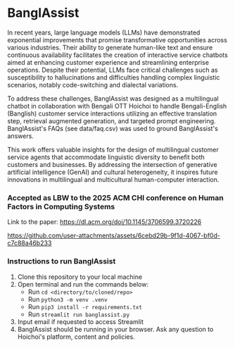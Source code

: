 # BanglAssist

In recent years, large language models (LLMs) have demonstrated exponential improvements that promise transformative opportunities across various industries. Their ability to generate human-like text and ensure continuous availability facilitates the creation of interactive service chatbots aimed at enhancing customer experience and streamlining enterprise operations. Despite their potential, LLMs face critical challenges such as susceptibility to hallucinations and difficulties handling complex linguistic scenarios, notably code-switching and dialectal variations.

To address these challenges, BanglAssist was designed as a multilingual chatbot in collaboration with Bengali OTT Hoichoi to handle Bengali-English (Banglish) customer service interactions utilizing an effective translation step, retrieval augmented generation, and targeted prompt engineering. BanglAssist's FAQs (see data/faq.csv) was used to ground BanglAssist's answers.

This work offers valuable insights for the design of multilingual customer service agents that accommodate linguistic diversity to benefit both customers and businesses. By addressing the intersection of generative artificial intelligence (GenAI) and cultural heterogeneity, it inspires future innovations in multilingual and multicultural human-computer interaction.

### Accepted as LBW to the 2025 ACM CHI conference on Human Factors in Computing Systems
Link to the paper: https://dl.acm.org/doi/10.1145/3706599.3720226

https://github.com/user-attachments/assets/6cebd29b-9f1d-4067-bf0d-c7c88a46b233

### Instructions to run BanglAssist

1. Clone this repository to your local machine
2. Open terminal and run the commands below:
    - Run `cd <directory/to/cloned/repo>`
    - Run `python3 -m venv .venv`
    - Run `pip3 install -r requirements.txt`
    - Run `streamlit run banglassist.py`
3. Input email if requested to access Streamlit
4. BanglAssist should be running in your browser. Ask any question to Hoichoi's platform, content and policies.
